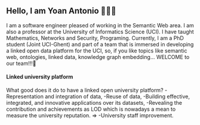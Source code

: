 ## Hello, I am Yoan Antonio 👋👦🏻
I am a software engineer pleased of working in the Semantic Web area. I am also a professor at the University of Informatics Science (UCI). I have taught Mathematics, Networks and Security, Programing. Currently, I am a PhD student (Joint UCI-Ghent) and part of a team that is immersed in developing a linked open data platform for the UCI, so, if you like topics like semantic web, ontologies, linked data, knowledge graph embedding... WELCOME to our team!!!🍇

#### Linked university platform
What good does it do to have a linked open university platform? 
-Representation and integration of data,
-Reuse of data,
-Building effective, integrated, and innovative applications over its datasets,
-Revealing the contribution and achievements as LOD which is nowadays a mean to measure the university reputation.
=> 
-University staff improvement.



